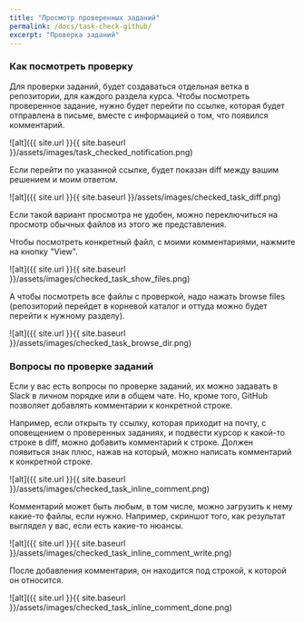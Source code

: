 ```yaml
---
title: "Просмотр проверенных заданий"
permalink: /docs/task-check-github/
excerpt: "Проверка заданий"
---
```


### Как посмотреть проверку

Для проверки заданий, будет создаваться отдельная ветка в репозитории, для каждого раздела курса.
Чтобы посмотреть проверенное задание, нужно будет перейти по ссылке, которая будет отправлена в письме, вместе с информацией о том, что появился комментарий.


![alt]({{ site.url }}{{ site.baseurl }}/assets/images/task_checked_notification.png)


Если перейти по указанной ссылке, будет показан diff между вашим решением и моим ответом.

![alt]({{ site.url }}{{ site.baseurl }}/assets/images/checked_task_diff.png)

Если такой вариант просмотра не удобен, можно переключиться на просмотр обычных файлов из этого же представления.

Чтобы посмотреть конкретный файл, с моими комментариями, нажмите на кнопку "View".

![alt]({{ site.url }}{{ site.baseurl }}/assets/images/checked_task_show_files.png)

А чтобы посмотреть все файлы с проверкой, надо нажать browse files (репозиторий перейдет в корневой каталог и оттуда можно будет перейти к нужному разделу).

![alt]({{ site.url }}{{ site.baseurl }}/assets/images/checked_task_browse_dir.png)


### Вопросы по проверке заданий

Если у вас есть вопросы по проверке заданий, их можно задавать в Slack в личном порядке или в общем чате.
Но, кроме того, GitHub позволяет добавлять комментарии к конкретной строке.

Например, если открыть ту ссылку, которая приходит на почту, с оповещением о проверенных заданиях, и подвести курсор к какой-то строке в diff, можно добавить комментарий к строке.
Должен появиться знак плюс, нажав на который, можно написать комментарий к конкретной строке.

![alt]({{ site.url }}{{ site.baseurl }}/assets/images/checked_task_inline_comment.png)

Комментарий может быть любым, в том числе, можно загрузить к нему какие-то файлы, если нужно.
Например, скриншот того, как результат выглядел у вас, если есть какие-то нюансы.

![alt]({{ site.url }}{{ site.baseurl }}/assets/images/checked_task_inline_comment_write.png)

После добавления комментария, он находится под строкой, к которой он относится.

![alt]({{ site.url }}{{ site.baseurl }}/assets/images/checked_task_inline_comment_done.png)

